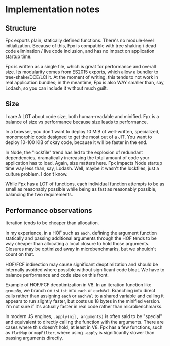 # Implementation notes


## Structure

Fpx exports plain, statically defined functions. There's no module-level initialization. Because of this, Fpx is compatible with tree shaking / dead code elimination / live code inclusion, and has no impact on application startup time.

Fpx is written as a single file, which is great for performance and overall size. Its modularity comes from ES2015 exports, which allow a bundler to tree-shake/DCE/LCI it. At the moment of writing, this tends to not work in real application bundles; in the meantime, Fpx is also WAY smaller than, say, Lodash, so you can include it without much guilt.


## Size

I care A LOT about code size, both human-readable and minified. Fpx is a balance of size vs performance because size leads to performance.

In a browser, you don't want to deploy 10 MiB of well-written, specialized, monomorphic code designed to get the most out of a JIT. You want to deploy 10-100 KiB of okay code, because it will be faster in the end.

In Node, the "lockfile" trend has led to the explosion of redundant dependencies, dramatically increasing the total amount of code your application has to load. Again, size matters here. Fpx impacts Node startup time way less than, say, Lodash. Well, maybe it wasn't the lockfiles, just a culture problem. I don't know.

While Fpx has a LOT of functions, each individual function attempts to be as small as reasonably possible while being as fast as reasonably possible, balancing the two requirements.


## Performance observations

Iteration tends to be cheaper than allocation.

In my experience, in a HOF such as `each`, defining the argument function statically and passing additional arguments through the HOF tends to be way cheaper than allocating a local closure to hold those arguments. Closures may be optimized away in microbenchmarks, but we shouldn't count on that.

HOF/FCF indirection may cause significant deoptimization and should be internally avoided where possible without significant code bloat. We have to balance performance and code size on this front.

Example of HOF/FCF deoptimization in V8. In an iteration function like `groupBy`, we branch on `isList` into `each` or `eachVal`. Branching into direct calls rather than assigning `each` or `eachVal` to a shared variable and calling it appears to run slightly faster, but costs us 18 bytes in the minified version. I'm not sure if it's actually faster in real code rather than microbenchmarks.

In modern JS engines, `.apply(nil, arguments)` is often said to be "special" and equivalent to directly calling the function with the arguments. There are cases where this doesn't hold, at least in V8. Fpx has a few functions, such as `flatMap` or `mapFilter`, where using `.apply` is significantly slower than passing arguments directly.
